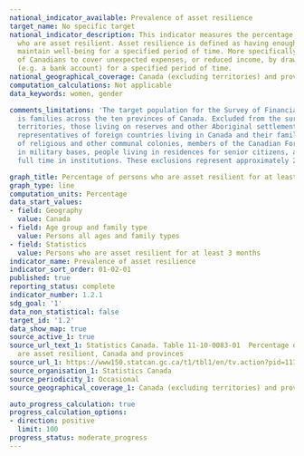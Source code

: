 ```yaml
---
national_indicator_available: Prevalence of asset resilience
target_name: No specific target
national_indicator_description: This indicator measures the percentage of persons
  who are asset resilient. Asset resilience is defined as having enough savings to
  maintain well-being for a specified period of time. More specifically, the ability
  of Canadians to cover unexpected expenses, or reduced income, by drawing from assets
  (e.g. a bank account) for a specified period of time.
national_geographical_coverage: Canada (excluding territories) and provinces
computation_calculations: Not applicable
data_keywords: women, gender

comments_limitations: 'The target population for the Survey of Financial Security
  is families across the ten provinces of Canada. Excluded from the survey are: the
  territories, those living on reserves and other Aboriginal settlements, official
  representatives of foreign countries living in Canada and their families, members
  of religious and other communal colonies, members of the Canadian Forces living
  in military bases, people living in residences for senior citizens, and people living
  full time in institutions. These exclusions represent approximately 2% of the population.'

graph_title: Percentage of persons who are asset resilient for at least 3 months
graph_type: line
computation_units: Percentage
data_start_values:
- field: Geography
  value: Canada
- field: Age group and family type
  value: Persons all ages and family types
- field: Statistics
  value: Persons who are asset resilient for at least 3 months
indicator_name: Prevalence of asset resilience
indicator_sort_order: 01-02-01
published: true
reporting_status: complete
indicator_number: 1.2.1
sdg_goal: '1'
data_non_statistical: false
target_id: '1.2'
data_show_map: true
source_active_1: true
source_url_text_1: Statistics Canada. Table 11-10-0083-01  Percentage of persons who
  are asset resilient, Canada and provinces
source_url_1: https://www150.statcan.gc.ca/t1/tbl1/en/tv.action?pid=1110008301
source_organisation_1: Statistics Canada
source_periodicity_1: Occasional
source_geographical_coverage_1: Canada (excluding territories) and provinces

auto_progress_calculation: true
progress_calculation_options:
- direction: positive
  limit: 100
progress_status: moderate_progress
---
```

